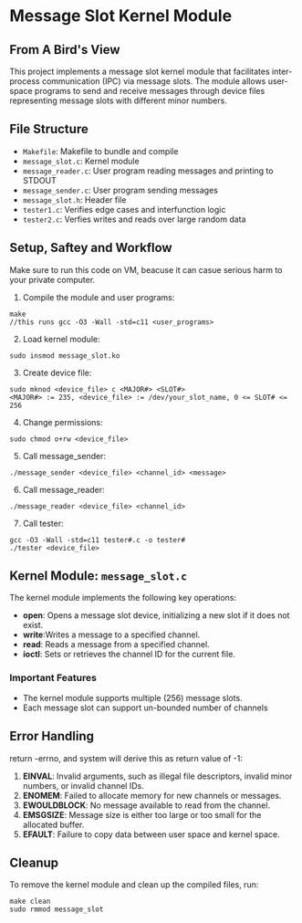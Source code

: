 # Message Slot Kernel Module

## From A Bird's View

This project implements a message slot kernel module that facilitates inter-process communication (IPC) via message slots. The module allows user-space programs to send and receive messages through device files representing message slots with different minor numbers.

## File Structure

- `Makefile`: Makefile to bundle and compile
- `message_slot.c`: Kernel module
- `message_reader.c`: User program reading messages and printing to STDOUT
- `message_sender.c`: User program sending messages
- `message_slot.h`: Header file
- `tester1.c`: Verifies edge cases and interfunction logic
- `tester2.c`: Verfies writes and reads over large random data

## Setup, Saftey and Workflow

Make sure to run this code on VM, beacuse it can casue serious harm to your private computer.

1. Compile the module and user programs:
```
make
//this runs gcc -O3 -Wall -std=c11 <user_programs>
```
2. Load kernel module:
```
sudo insmod message_slot.ko
```
3. Create device file:
```
sudo mknod <device_file> c <MAJOR#> <SLOT#>
<MAJOR#> := 235, <device_file> := /dev/your_slot_name, 0 <= SLOT# <= 256
```
4. Change permissions:
```
sudo chmod o+rw <device_file>
```
5. Call message_sender:
```
./message_sender <device_file> <channel_id> <message>
```
6. Call message_reader:
```
./message_reader <device_file> <channel_id>
```
7. Call tester:
```
gcc -O3 -Wall -std=c11 tester#.c -o tester#
./tester <device_file>
```

## Kernel Module: `message_slot.c`

The kernel module implements the following key operations:
- **open**: Opens a message slot device, initializing a new slot if it does not exist.
- **write**:Writes a message to a specified channel.
- **read**: Reads a message from a specified channel.
- **ioctl**: Sets or retrieves the channel ID for the current file.

### Important Features
- The kernel module supports multiple (256) message slots.
- Each message slot can support un-bounded number of channels

## Error Handling
return -errno, and system will derive this as return value of -1:

1. **EINVAL**: Invalid arguments, such as illegal file descriptors, invalid minor numbers, or invalid channel IDs.
2. **ENOMEM**: Failed to allocate memory for new channels or messages.
3. **EWOULDBLOCK**: No message available to read from the channel.
4. **EMSGSIZE**: Message size is either too large or too small for the allocated buffer.
5. **EFAULT**: Failure to copy data between user space and kernel space.

## Cleanup

To remove the kernel module and clean up the compiled files, run:
```
make clean
sudo rmmod message_slot
```
